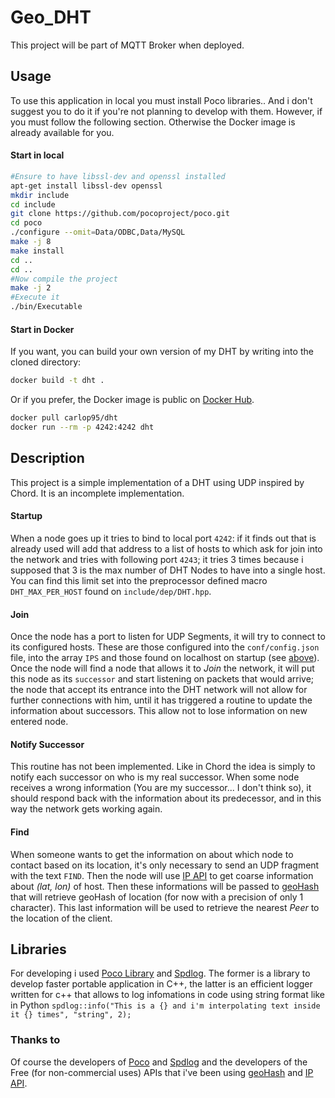 # Geo_DHT
This project will be part of MQTT Broker when deployed.

## Usage
To use this application in local you must install Poco libraries.. And i don't suggest you to do it if you're not planning to develop with them. However, if you must follow the following section. Otherwise the Docker image is already available for you.

#### Start in local
```bash
#Ensure to have libssl-dev and openssl installed
apt-get install libssl-dev openssl
mkdir include
cd include
git clone https://github.com/pocoproject/poco.git
cd poco
./configure --omit=Data/ODBC,Data/MySQL
make -j 8
make install
cd ..
cd ..
#Now compile the project
make -j 2
#Execute it
./bin/Executable
```
#### Start in Docker
If you want, you can build your own version of my DHT by writing into the cloned directory:

```bash
docker build -t dht .
```

Or if you prefer, the Docker image is public on [Docker Hub](https://hub.docker.com/).

```bash
docker pull carlop95/dht
docker run --rm -p 4242:4242 dht
```

## Description
This project is a simple implementation of a DHT using UDP inspired by Chord. It is an incomplete implementation.

#### Startup
When a node goes up it tries to bind to local port `4242`: if it finds out that is already used will add that address to a list of hosts to which ask for join into the network and tries with following port `4243`; it tries 3 times because i supposed that 3 is the max number of DHT Nodes to have into a single host. You can find this limit set into the preprocessor defined macro `DHT_MAX_PER_HOST` found on `include/dep/DHT.hpp`.

#### Join
Once the node has a port to listen for UDP Segments, it will try to connect to its configured hosts. These are those configured into the `conf/config.json` file, into the array `IPS` and those found on localhost on startup (see [above](#startup)). Once the node will find a node that allows it to *Join* the network, it will put this node as its `successor` and start listening on packets that would arrive; the node that accept its entrance into the DHT network will not allow for further connections with him, until it has triggered a routine to update the information about successors. This allow not to lose information on new entered node.

#### Notify Successor
This routine has not been implemented. Like in Chord the idea is simply to notify each successor on who is my real successor. When some node receives a wrong information (You are my successor... I don't think so), it should respond back with the information about its predecessor, and in this way the network gets working again.

#### Find
When someone wants to get the information on about which node to contact based on its location, it's only necessary to send an UDP fragment with the text `FIND`. Then the node will use [IP API](https://ip-api.com/) to get coarse information about _(lat, lon)_ of host. Then these informations will be passed to [geoHash](http://geohash.org) that will retrieve geoHash of location (for now with a precision of only 1 character). This last information will be used to retrieve the nearest *Peer* to the location of the client.

## Libraries
For developing i used [Poco Library](https://github.com/pocoproject/poco) and [Spdlog](https://github.com/gabime/spdlog).
The former is a library to develop faster portable application in C++, the latter is an efficient logger written for c++ that allows to log infomations in code using string format like in Python `spdlog::info("This is a {} and i'm interpolating text inside it {} times", "string", 2);`

### Thanks to
Of course the developers of [Poco](https://github.com/pocoproject/poco) and [Spdlog](https://github.com/gabime/spdlog) and the developers of the Free (for non-commercial uses) APIs that i've been using [geoHash](http://geohash.org) and [IP API](https://ip-api.com/).